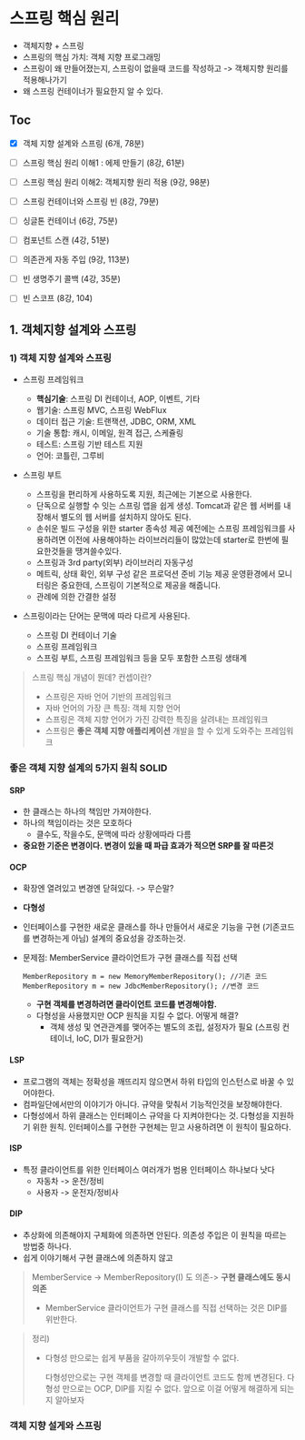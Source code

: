 # 스프링 핵심 원리

* 객체지향 + 스프링
* 스프링의 핵심 가치: 객체 지향 프로그래밍
* 스프링이 왜 만들어졌는지, 스프링이 없을때 코드를 작성하고 -> 객체지향 원리를 적용해나가기
* 왜 스프링 컨테이너가 필요한지 알 수 있다.



## Toc

* [x] 객체 지향 설계와 스프링 (6개, 78분)
* [ ] 스프링 핵심 원리 이해1 : 에제 만들기 (8강, 61분)
* [ ] 스프링 핵심 원리 이해2: 객체지향 원리 적용 (9강, 98분)
* [ ] 스프링 컨테이너와 스프링 빈 (8강, 79분)
* [ ] 싱글톤 컨테이너 (6강, 75분)
* [ ] 컴포넌트 스캔 (4강, 51분)
* [ ] 의존관게 자동 주입 (9강, 113분)
* [ ] 빈 생명주기 콜백 (4강, 35분)
* [ ] 빈 스코프 (8강, 104)



## 1. 객체지향 설계와 스프링

### 1) 객체 지향 설계와 스프링

* 스프링 프레임워크
  * **핵심기술**: 스프링 DI 컨테이너, AOP, 이벤트, 기타
  * 웹기술: 스프링 MVC, 스프링 WebFlux
  * 데이터 접근 기술: 트랜잭션, JDBC, ORM, XML
  * 기술 통합: 캐시, 이메일, 원격 접근, 스케쥴링
  * 테스트: 스프링 기반 테스트 지원
  * 언어: 코틀린, 그루비

* 스프링 부트
  * 스프링을 편리하게 사용하도록 지원, 최근에는 기본으로 사용한다.
  * 단독으로 실행할 수 잇는 스프링 앱을 쉽게 생성. Tomcat과 같은 웹 서버를 내장해서 별도의 웹 서버를 설치하지 않아도 된다. 
  * 손쉬운 빌드 구성을 위한 starter 종속성 제공
    예전에는 스프링 프레임워크를 사용하려면 이전에 사용해야하는 라이브러리들이 많았는데 starter로 한번에 필요한것들을 땡겨쓸수있다.
  * 스프링과 3rd party(외부) 라이브러리 자동구성
  * 메트릭, 상태 확인, 외부 구성 같은 프로덕션 준비 기능 제공
    운영환경에서 모니터링은 중요한데, 스프링이 기본적으로 제공을 해줍니다.
  * 관례에 의한 간결한 설정
* 스프링이라는 단어는 문맥에 따라 다르게 사용된다.
  * 스프링 DI 컨테이너 기술
  * 스프링 프레임워크
  * 스프링 부트, 스프링 프레임워크 등을 모두 포함한 스프링 생태계



> 스프링 핵심 개념이 뭔데? 컨셉이란?
>
> - 스프링은 자바 언어 기반의 프레임워크
> - 자바 언어의 가장 큰 특징: 객체 지향 언어
> - 스프링은 객체 지향 언어가 가진 강력한 특징을 살려내는 프레임워크
> - 스프링은 **좋은 객체 지향 애플리케이션** 개발을 할 수 있게 도와주는 프레임워크





### 좋은 객체 지향 설계의 5가지 원칙 SOLID 

#### SRP

* 한 클래스는 하나의 책임만 가져야한다.
* 하나의 책임이라는 것은 모호하다
  * 클수도, 작을수도, 문맥에 따라 상황에따라 다름
* **중요한 기준은 변경이다. 변경이 있을 때 파급 효과가 적으면 SRP를 잘 따른것**



#### OCP

* 확장엔 열려있고 변경엔 닫혀있다. -> 무슨말?

* **다형성**

* 인터페이스를 구현한 새로운 클래스를 하나 만들어서 새로운 기능을 구현 (기존코드를 변경하는게 아님)
  설계의 중요성을 강조하는것.

* 문제점: MemberService 클라이언트가 구현 클래스를 직접 선택

  ```
  MemberRepository m = new MemoryMemberRepository(); //기존 코드
  MemberRepository m = new JdbcMemberRepository(); //변경 코드
  ```

  * **구현 객체를 변경하려면 클라이언트 코드를 변경해야함.**
  * 다형성을 사용했지만 OCP 원칙을 지킬 수 없다. 어떻게 해결?
    * 객체 생성 및 연관관계를 맺어주는 별도의 조립, 설정자가 필요 (스프링 컨테이너, IoC, DI가 필요한거)

  

#### LSP

* 프로그램의 객체는 정확성을 깨뜨리지 않으면서 하위 타입의 인스턴스로 바꿀 수 있어야한다.
* 컴파일단에서만의 이야기가 아니다. 규약을 맞춰서 기능적인것을 보장해야한다.
* 다형성에서 하위 클래스는 인터페이스 규약을 다 지켜야한다는 것.
  다형성을 지원하기 위한 원칙. 
  인터페이스를 구현한 구현체는 믿고 사용하려면 이 원칙이 필요하다.



#### ISP

* 특정 클라이언트를 위한 인터페이스 여러개가 범용 인터페이스 하나보다 낫다
  * 자동차 -> 운전/정비
  * 사용자 -> 운전자/정비사



#### DIP

* 추상화에 의존해야지 구체화에 의존하면 안된다.
  의존성 주입은 이 원칙을 따르는 방법중 하나다.
* 쉽게 이야기해서 구현 클래스에 의존하지 않고 



> MemberService -> MemberRepository(I) 도 의존-> **구현 클래스에도 동시 의존**
>
> * MemberService 클라이언트가 구현 클래스를 직접 선택하는 것은 DIP를 위반한다.

> 정리)
>
> * 다형성 만으로는 쉽게 부품을 갈아끼우듯이 개발할 수 없다.
>
>   다형성만으로는 구현 객체를 변경할 때 클라이언트 코드도 함께 변경된다.
>   다형성 만으로는 OCP, DIP를 지킬 수 없다. 앞으로 이걸 어떻게 해결하게 되는지 알아보자



### 객체 지향 설게와 스프링

